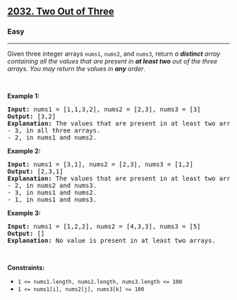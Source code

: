 <h2><a href="https://leetcode.com/problems/two-out-of-three/">2032. Two Out of Three</a></h2><h3>Easy</h3><hr><div style="user-select: auto;">Given three integer arrays <code style="user-select: auto;">nums1</code>, <code style="user-select: auto;">nums2</code>, and <code style="user-select: auto;">nums3</code>, return <em style="user-select: auto;">a <strong style="user-select: auto;">distinct</strong> array containing all the values that are present in <strong style="user-select: auto;">at least two</strong> out of the three arrays. You may return the values in <strong style="user-select: auto;">any</strong> order</em>.
<p style="user-select: auto;">&nbsp;</p>
<p style="user-select: auto;"><strong style="user-select: auto;">Example 1:</strong></p>

<pre style="user-select: auto;"><strong style="user-select: auto;">Input:</strong> nums1 = [1,1,3,2], nums2 = [2,3], nums3 = [3]
<strong style="user-select: auto;">Output:</strong> [3,2]
<strong style="user-select: auto;">Explanation:</strong> The values that are present in at least two arrays are:
- 3, in all three arrays.
- 2, in nums1 and nums2.
</pre>

<p style="user-select: auto;"><strong style="user-select: auto;">Example 2:</strong></p>

<pre style="user-select: auto;"><strong style="user-select: auto;">Input:</strong> nums1 = [3,1], nums2 = [2,3], nums3 = [1,2]
<strong style="user-select: auto;">Output:</strong> [2,3,1]
<strong style="user-select: auto;">Explanation:</strong> The values that are present in at least two arrays are:
- 2, in nums2 and nums3.
- 3, in nums1 and nums2.
- 1, in nums1 and nums3.
</pre>

<p style="user-select: auto;"><strong style="user-select: auto;">Example 3:</strong></p>

<pre style="user-select: auto;"><strong style="user-select: auto;">Input:</strong> nums1 = [1,2,2], nums2 = [4,3,3], nums3 = [5]
<strong style="user-select: auto;">Output:</strong> []
<strong style="user-select: auto;">Explanation:</strong> No value is present in at least two arrays.
</pre>

<p style="user-select: auto;">&nbsp;</p>
<p style="user-select: auto;"><strong style="user-select: auto;">Constraints:</strong></p>

<ul style="user-select: auto;">
	<li style="user-select: auto;"><code style="user-select: auto;">1 &lt;= nums1.length, nums2.length, nums3.length &lt;= 100</code></li>
	<li style="user-select: auto;"><code style="user-select: auto;">1 &lt;= nums1[i], nums2[j], nums3[k] &lt;= 100</code></li>
</ul>
</div>